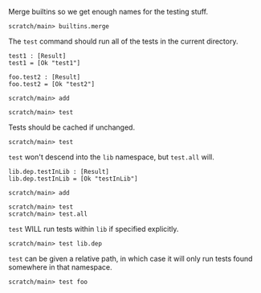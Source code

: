 Merge builtins so we get enough names for the testing stuff.

``` ucm :hide
scratch/main> builtins.merge
```

The `test` command should run all of the tests in the current directory.

``` unison
test1 : [Result]
test1 = [Ok "test1"]

foo.test2 : [Result]
foo.test2 = [Ok "test2"]
```

``` ucm :hide
scratch/main> add
```

``` ucm
scratch/main> test
```

Tests should be cached if unchanged.

``` ucm
scratch/main> test
```

`test` won't descend into the `lib` namespace, but `test.all` will.

``` unison
lib.dep.testInLib : [Result]
lib.dep.testInLib = [Ok "testInLib"]
```

``` ucm :hide
scratch/main> add
```

``` ucm
scratch/main> test
scratch/main> test.all
```

`test` WILL run tests within `lib` if specified explicitly.

``` ucm
scratch/main> test lib.dep
```

`test` can be given a relative path, in which case it will only run tests found somewhere in that namespace.

``` ucm
scratch/main> test foo
```
